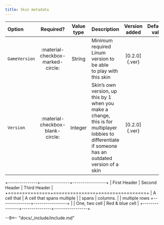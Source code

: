 ```yaml
---
title: Skin metadata
---
```


|Option|Required?|Value type|Description|Version added|Default value|
|:-|:-:|:-:|:-|:-:|-:|
|`GameVersion`|:material-checkbox-marked-circle:|String|Minimum required Linum version to be able <br> to play with this skin|[0.2.0]{.ver}|`-`|
|`Version`|:material-checkbox-blank-circle:|Integer|Skin’s own version, up this by 1 when you make a change, <br> this is for multiplayer lobbies to differentiate <br> if someone has an outdated version of a skin|[0.2.0]{.ver}|`1`|


+---------------+---------------+-----------------+
| First Header  | Second Header | Third Header    |
+===============+===============+=================+
| A cell that   | A cell that spans multiple      |
| spans         | columns.                        |
| multiple rows +---------------+-----------------+
|               | One, two cell | Red & blue cell |
+---------------+---------------+-----------------+



--8<-- "docs/_include/include.md"
